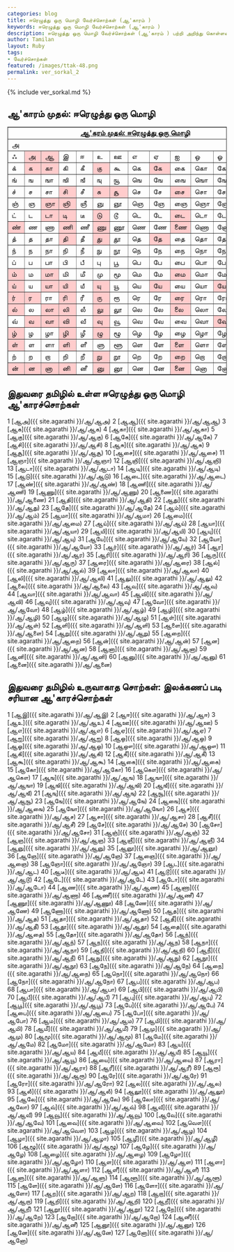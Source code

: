 ```yaml
---  
categories: blog  
title: ஈரெழுத்து ஒரு மொழி வேர்ச்சொற்கள் (ஆ'காரம் )
keywords: ஈரெழுத்து ஒரு மொழி வேர்ச்சொற்கள் (ஆ'காரம் )
description: ஈரெழுத்து ஒரு மொழி வேர்ச்சொற்கள் (ஆ'காரம் ) பற்றி அறிந்து கொள்ளலாம்.  
author: Tamilan  
layout: Ruby  
tags:  
- வேர்ச்சொற்கள்  
featured: /images/ttak-48.png  
permalink: ver_sorkal_2
---  
```


{% include ver_sorkal.md %}

## ஆ'காரம் முதல்: ஈரெழுத்து ஒரு மொழி

<table border="1" cellpadding="0" cellspacing="0">
<tbody>
<tr>
<td colspan="13" rowspan="1" align="center" valign="top"><u><b>ஆ'கரம்
முதல்: </b></u><u><b>ஈரெழுத்து ஒரு மொழி</b></u><br>
</td>
</tr>
<tr>
<td colspan="13" rowspan="1">அ</td>
</tr>
<tr>
<td>ஃ</td>
<td bgcolor="#ffcccc">அ</td>
<td bgcolor="#ffcccc">ஆ</td>
<td>இ</td>
<td>ஈ</td>
<td>உ</td>
<td>ஊ</td>
<td>எ</td>
<td>ஏ</td>
<td>ஐ</td>
<td>ஒ</td>
<td>ஓ</td>
<td>ஔ</td>
</tr>
<tr>
<td>க்</td>
<td bgcolor="#ffcccc">க</td>
<td bgcolor="#ffcccc">கா</td>
<td>கி</td>
<td>கீ</td>
<td bgcolor="#ffcccc">கு</td>
<td>கூ</td>
<td>கெ</td>
<td bgcolor="#ffcccc">கே</td>
<td>கை</td>
<td>கொ</td>
<td>கோ</td>
<td>கௌ</td>
</tr>
<tr>
<td>ங்</td>
<td>ங</td>
<td>ஙா</td>
<td>ஙி</td>
<td>ஙீ</td>
<td>ஙு</td>
<td>ஙூ</td>
<td>ஙெ</td>
<td>ஙே</td>
<td>ஙை</td>
<td>ஙொ</td>
<td>ஙோ</td>
<td>ஙௌ</td>
</tr>
<tr>
<td>ச்</td>
<td>ச</td>
<td>சா</td>
<td bgcolor="#ffcccc">சி</td>
<td>சீ</td>
<td bgcolor="#ffcccc">சு</td>
<td bgcolor="#ffcccc">சூ</td>
<td>செ</td>
<td>சே</td>
<td bgcolor="#ffcccc">சை</td>
<td>சொ</td>
<td>சோ</td>
<td>சௌ</td>
</tr>
<tr>
<td>ஞ்</td>
<td>ஞ</td>
<td bgcolor="#ffcccc">ஞா</td>
<td bgcolor="#ffcccc">ஞி</td>
<td>ஞீ</td>
<td>ஞு</td>
<td>ஞூ</td>
<td>ஞெ</td>
<td>ஞே</td>
<td>ஞை</td>
<td>ஞொ</td>
<td>ஞோ</td>
<td>ஞௌ</td>
</tr>
<tr>
<td>ட்</td>
<td>ட</td>
<td bgcolor="#ffcccc">டா</td>
<td bgcolor="#ffcccc">டி</td>
<td>டீ</td>
<td bgcolor="#ffcccc">டு</td>
<td>டூ</td>
<td>டெ</td>
<td>டே</td>
<td bgcolor="#ffcccc">டை</td>
<td>டொ</td>
<td>டோ</td>
<td>டௌ</td>
</tr>
<tr>
<td bgcolor="#ffcccc">ண்</td>
<td>ண</td>
<td>ணா</td>
<td bgcolor="#ffcccc">ணி</td>
<td>ணீ</td>
<td bgcolor="#ffcccc">ணு</td>
<td>ணூ</td>
<td>ணெ</td>
<td>ணே</td>
<td bgcolor="#ffcccc">ணை</td>
<td>ணொ</td>
<td>ணோ</td>
<td>ணௌ</td>
</tr>
<tr>
<td>த்</td>
<td>த</td>
<td>தா</td>
<td bgcolor="#ffcccc">தி</td>
<td>தீ</td>
<td bgcolor="#ffcccc">து</td>
<td>தூ</td>
<td>தெ</td>
<td bgcolor="#ffcccc">தே</td>
<td>தை</td>
<td>தொ</td>
<td>தோ</td>
<td>தௌ</td>
</tr>
<tr>
<td>ந்</td>
<td>ந</td>
<td>நா</td>
<td>நி</td>
<td>நீ</td>
<td>நு</td>
<td>நூ</td>
<td>நெ</td>
<td>நே</td>
<td>நை</td>
<td>நொ</td>
<td>நோ</td>
<td>நௌ</td>
</tr>
<tr>
<td>ப்</td>
<td>ப</td>
<td>பா</td>
<td>பி</td>
<td>பீ</td>
<td>பு</td>
<td>பூ</td>
<td>பெ</td>
<td>பே</td>
<td>பை</td>
<td>பொ</td>
<td>போ</td>
<td>பௌ</td>
</tr>
<tr>
<td bgcolor="#ffcccc">ம்</td>
<td>ம</td>
<td bgcolor="#ffcccc">மா</td>
<td>மி</td>
<td>மீ</td>
<td>மு</td>
<td>மூ</td>
<td>மெ</td>
<td>மே</td>
<td bgcolor="#ffcccc">மை</td>
<td>மொ</td>
<td>மோ</td>
<td>மௌ</td>
</tr>
<tr>
<td bgcolor="#ffcccc">ய்</td>
<td>ய</td>
<td bgcolor="#ffcccc">யா</td>
<td bgcolor="#ffcccc">யி</td>
<td>யீ</td>
<td bgcolor="#ffcccc">யு</td>
<td>யூ</td>
<td>யெ</td>
<td bgcolor="#ffcccc">யே</td>
<td>யை</td>
<td>யொ</td>
<td bgcolor="#ffcccc">யோ</td>
<td>யௌ</td>
</tr>
<tr>
<td bgcolor="#ffcccc">ர்</td>
<td bgcolor="#ffcccc">ர</td>
<td>ரா</td>
<td bgcolor="#ffcccc">ரி</td>
<td>ரீ</td>
<td bgcolor="#ffcccc">ரு</td>
<td>ரூ</td>
<td>ரெ</td>
<td>ரே</td>
<td bgcolor="#ffcccc">ரை</td>
<td>ரொ</td>
<td>ரோ</td>
<td>ரௌ</td>
</tr>
<tr>
<td bgcolor="#ffcccc">ல்</td>
<td>ல</td>
<td bgcolor="#ffcccc">லா</td>
<td bgcolor="#ffcccc">லி</td>
<td>லீ</td>
<td bgcolor="#ffcccc">லு</td>
<td>லூ</td>
<td>லெ</td>
<td>லே</td>
<td bgcolor="#ffcccc">லை</td>
<td>லொ</td>
<td>லோ</td>
<td>லௌ</td>
</tr>
<tr>
<td>வ்</td>
<td bgcolor="#ffcccc">வ</td>
<td bgcolor="#ffcccc">வா</td>
<td bgcolor="#ffcccc">வி</td>
<td>வீ</td>
<td bgcolor="#ffcccc">வு</td>
<td>வூ</td>
<td>வெ</td>
<td>வே</td>
<td>வை</td>
<td>வொ</td>
<td bgcolor="#ffcccc">வோ</td>
<td>வௌ</td>
</tr>
<tr>
<td bgcolor="#ffcccc">ழ்</td>
<td>ழ</td>
<td>ழா</td>
<td bgcolor="#ffcccc">ழி</td>
<td>ழீ</td>
<td bgcolor="#ffcccc">ழு</td>
<td>ழூ</td>
<td>ழெ</td>
<td>ழே</td>
<td>ழை</td>
<td>ழொ</td>
<td>ழோ</td>
<td>ழௌ</td>
</tr>
<tr>
<td bgcolor="#ffcccc">ள்</td>
<td>ள</td>
<td>ளா</td>
<td bgcolor="#ffcccc">ளி</td>
<td>ளீ</td>
<td>ளு</td>
<td>ளூ</td>
<td>ளெ</td>
<td>ளே</td>
<td bgcolor="#ffcccc">ளை</td>
<td>ளொ</td>
<td>ளோ</td>
<td>ளௌ</td>
</tr>
<tr>
<td>ற்</td>
<td>ற</td>
<td>றா</td>
<td>றி</td>
<td>றீ</td>
<td bgcolor="#ffcccc">று</td>
<td>றூ</td>
<td>றெ</td>
<td>றே</td>
<td bgcolor="#ffcccc">றை</td>
<td>றொ</td>
<td>றோ</td>
<td>றௌ</td>
</tr>
<tr>
<td bgcolor="#ffcccc">ன்</td>
<td bgcolor="#ffcccc">ன</td>
<td bgcolor="#ffcccc">னா</td>
<td bgcolor="#ffcccc">னி</td>
<td>னீ</td>
<td bgcolor="#ffcccc">னு</td>
<td>னூ</td>
<td>னெ</td>
<td>னே</td>
<td bgcolor="#ffcccc">னை</td>
<td>னொ</td>
<td>னோ</td>
<td>னௌ</td>
</tr>
</tbody>
</table>

## இதுவரை தமிழில் உள்ள ஈரெழுத்து ஒரு மொழி ஆ'காரச்சொற்கள்

1 [ஆஅ]({{ site.agarathi }}/ஆ/ஆஅ) 
2 [ஆஆ]({{ site.agarathi }}/ஆ/ஆஆ) 
3 [ஆக]({{ site.agarathi }}/ஆ/ஆக) 
4 [ஆகா]({{ site.agarathi }}/ஆ/ஆகா) 
5 [ஆகு]({{ site.agarathi }}/ஆ/ஆகு) 
6 [ஆகே]({{ site.agarathi }}/ஆ/ஆகே) 
7 [ஆசி]({{ site.agarathi }}/ஆ/ஆசி) 
8 [ஆசு]({{ site.agarathi }}/ஆ/ஆசு) 
9 [ஆசூ]({{ site.agarathi }}/ஆ/ஆசூ) 
10 [ஆசை]({{ site.agarathi }}/ஆ/ஆசை) 
11 [ஆஞா]({{ site.agarathi }}/ஆ/ஆஞா) 
12 [ஆஞி]({{ site.agarathi }}/ஆ/ஆஞி) 
13 [ஆடா]({{ site.agarathi }}/ஆ/ஆடா) 
14 [ஆடி]({{ site.agarathi }}/ஆ/ஆடி) 
15 [ஆடு]({{ site.agarathi }}/ஆ/ஆடு) 
16 [ஆடை]({{ site.agarathi }}/ஆ/ஆடை) 
17 [ஆண்]({{ site.agarathi }}/ஆ/ஆண்) 
18 [ஆணி]({{ site.agarathi }}/ஆ/ஆணி) 
19 [ஆணு]({{ site.agarathi }}/ஆ/ஆணு) 
20 [ஆணை]({{ site.agarathi }}/ஆ/ஆணை) 
21 [ஆதி]({{ site.agarathi }}/ஆ/ஆதி) 
22 [ஆது]({{ site.agarathi }}/ஆ/ஆது) 
23 [ஆதே]({{ site.agarathi }}/ஆ/ஆதே) 
24 [ஆம்]({{ site.agarathi }}/ஆ/ஆம்) 
25 [ஆமா]({{ site.agarathi }}/ஆ/ஆமா) 
26 [ஆமை]({{ site.agarathi }}/ஆ/ஆமை) 
27 [ஆய்]({{ site.agarathi }}/ஆ/ஆய்) 
28 [ஆயா]({{ site.agarathi }}/ஆ/ஆயா) 
29 [ஆயி]({{ site.agarathi }}/ஆ/ஆயி) 
30 [ஆயு]({{ site.agarathi }}/ஆ/ஆயு) 
31 [ஆயே]({{ site.agarathi }}/ஆ/ஆயே) 
32 [ஆயோ]({{ site.agarathi }}/ஆ/ஆயோ) 
33 [ஆர்]({{ site.agarathi }}/ஆ/ஆர்) 
34 [ஆர]({{ site.agarathi }}/ஆ/ஆர) 
35 [ஆரி]({{ site.agarathi }}/ஆ/ஆரி) 
36 [ஆரு]({{ site.agarathi }}/ஆ/ஆரு) 
37 [ஆரை]({{ site.agarathi }}/ஆ/ஆரை) 
38 [ஆல்]({{ site.agarathi }}/ஆ/ஆல்) 
39 [ஆலா]({{ site.agarathi }}/ஆ/ஆலா) 
40 [ஆலி]({{ site.agarathi }}/ஆ/ஆலி) 
41 [ஆலு]({{ site.agarathi }}/ஆ/ஆலு) 
42 [ஆலை]({{ site.agarathi }}/ஆ/ஆலை) 
43 [ஆவ]({{ site.agarathi }}/ஆ/ஆவ) 
44 [ஆவா]({{ site.agarathi }}/ஆ/ஆவா) 
45 [ஆவி]({{ site.agarathi }}/ஆ/ஆவி) 
46 [ஆவு]({{ site.agarathi }}/ஆ/ஆவு) 
47 [ஆவோ]({{ site.agarathi }}/ஆ/ஆவோ) 
48 [ஆழ்]({{ site.agarathi }}/ஆ/ஆழ்) 
49 [ஆழி]({{ site.agarathi }}/ஆ/ஆழி) 
50 [ஆழு]({{ site.agarathi }}/ஆ/ஆழு) 
51 [ஆள்]({{ site.agarathi }}/ஆ/ஆள்) 
52 [ஆளி]({{ site.agarathi }}/ஆ/ஆளி) 
53 [ஆளை]({{ site.agarathi }}/ஆ/ஆளை) 
54 [ஆறு]({{ site.agarathi }}/ஆ/ஆறு) 
55 [ஆறை]({{ site.agarathi }}/ஆ/ஆறை) 
56 [ஆன்]({{ site.agarathi }}/ஆ/ஆன்) 
57 [ஆன]({{ site.agarathi }}/ஆ/ஆன) 
58 [ஆனா]({{ site.agarathi }}/ஆ/ஆனா) 
59 [ஆனி]({{ site.agarathi }}/ஆ/ஆனி) 
60 [ஆனு]({{ site.agarathi }}/ஆ/ஆனு) 
61 [ஆனை]({{ site.agarathi }}/ஆ/ஆனை) 


    
##  இதுவரை தமிழில் உருவாகாத சொற்கள்: இலக்கணப் படி சரியான ஆ'காரச்சொற்கள்

1 [ஆஇ]({{ site.agarathi }}/ஆ/ஆஇ) 
2 [ஆஈ]({{ site.agarathi }}/ஆ/ஆஈ) 
3 [ஆஉ]({{ site.agarathi }}/ஆ/ஆஉ) 
4 [ஆஊ]({{ site.agarathi }}/ஆ/ஆஊ) 
5 [ஆஎ]({{ site.agarathi }}/ஆ/ஆஎ) 
6 [ஆஏ]({{ site.agarathi }}/ஆ/ஆஏ) 
7 [ஆஐ]({{ site.agarathi }}/ஆ/ஆஐ) 
8 [ஆஒ]({{ site.agarathi }}/ஆ/ஆஒ) 
9 [ஆஓ]({{ site.agarathi }}/ஆ/ஆஓ) 
10 [ஆஔ]({{ site.agarathi }}/ஆ/ஆஔ) 
11 [ஆகி]({{ site.agarathi }}/ஆ/ஆகி) 
12 [ஆகீ]({{ site.agarathi }}/ஆ/ஆகீ) 
13 [ஆகூ]({{ site.agarathi }}/ஆ/ஆகூ) 
14 [ஆகை]({{ site.agarathi }}/ஆ/ஆகை) 
15 [ஆகோ]({{ site.agarathi }}/ஆ/ஆகோ) 
16 [ஆகௌ]({{ site.agarathi }}/ஆ/ஆகௌ) 
17 [ஆங]({{ site.agarathi }}/ஆ/ஆங) 
18 [ஆஙா]({{ site.agarathi }}/ஆ/ஆஙா) 
19 [ஆஙி]({{ site.agarathi }}/ஆ/ஆஙி) 
20 [ஆஙீ]({{ site.agarathi }}/ஆ/ஆஙீ) 
21 [ஆஙு]({{ site.agarathi }}/ஆ/ஆஙு) 
22 [ஆஙூ]({{ site.agarathi }}/ஆ/ஆஙூ) 
23 [ஆஙே]({{ site.agarathi }}/ஆ/ஆஙே) 
24 [ஆஙை]({{ site.agarathi }}/ஆ/ஆஙை) 
25 [ஆஙோ]({{ site.agarathi }}/ஆ/ஆஙோ) 
26 [ஆச]({{ site.agarathi }}/ஆ/ஆச) 
27 [ஆசா]({{ site.agarathi }}/ஆ/ஆசா) 
28 [ஆசீ]({{ site.agarathi }}/ஆ/ஆசீ) 
29 [ஆசே]({{ site.agarathi }}/ஆ/ஆசே) 
30 [ஆசோ]({{ site.agarathi }}/ஆ/ஆசோ) 
31 [ஆஞ்]({{ site.agarathi }}/ஆ/ஆஞ்) 
32 [ஆஞ]({{ site.agarathi }}/ஆ/ஆஞ) 
33 [ஆஞீ]({{ site.agarathi }}/ஆ/ஆஞீ) 
34 [ஆஞு]({{ site.agarathi }}/ஆ/ஆஞு) 
35 [ஆஞூ]({{ site.agarathi }}/ஆ/ஆஞூ) 
36 [ஆஞே]({{ site.agarathi }}/ஆ/ஆஞே) 
37 [ஆஞை]({{ site.agarathi }}/ஆ/ஆஞை) 
38 [ஆஞோ]({{ site.agarathi }}/ஆ/ஆஞோ) 
39 [ஆட]({{ site.agarathi }}/ஆ/ஆட) 
40 [ஆடீ]({{ site.agarathi }}/ஆ/ஆடீ) 
41 [ஆடூ]({{ site.agarathi }}/ஆ/ஆடூ) 
42 [ஆடே]({{ site.agarathi }}/ஆ/ஆடே) 
43 [ஆடோ]({{ site.agarathi }}/ஆ/ஆடோ) 
44 [ஆண]({{ site.agarathi }}/ஆ/ஆண) 
45 [ஆணா]({{ site.agarathi }}/ஆ/ஆணா) 
46 [ஆணீ]({{ site.agarathi }}/ஆ/ஆணீ) 
47 [ஆணூ]({{ site.agarathi }}/ஆ/ஆணூ) 
48 [ஆணே]({{ site.agarathi }}/ஆ/ஆணே) 
49 [ஆணோ]({{ site.agarathi }}/ஆ/ஆணோ) 
50 [ஆத]({{ site.agarathi }}/ஆ/ஆத) 
51 [ஆதா]({{ site.agarathi }}/ஆ/ஆதா) 
52 [ஆதீ]({{ site.agarathi }}/ஆ/ஆதீ) 
53 [ஆதூ]({{ site.agarathi }}/ஆ/ஆதூ) 
54 [ஆதை]({{ site.agarathi }}/ஆ/ஆதை) 
55 [ஆதோ]({{ site.agarathi }}/ஆ/ஆதோ) 
56 [ஆந்]({{ site.agarathi }}/ஆ/ஆந்) 
57 [ஆந]({{ site.agarathi }}/ஆ/ஆந) 
58 [ஆநா]({{ site.agarathi }}/ஆ/ஆநா) 
59 [ஆநி]({{ site.agarathi }}/ஆ/ஆநி) 
60 [ஆநீ]({{ site.agarathi }}/ஆ/ஆநீ) 
61 [ஆநு]({{ site.agarathi }}/ஆ/ஆநு) 
62 [ஆநூ]({{ site.agarathi }}/ஆ/ஆநூ) 
63 [ஆநே]({{ site.agarathi }}/ஆ/ஆநே) 
64 [ஆநை]({{ site.agarathi }}/ஆ/ஆநை) 
65 [ஆநொ]({{ site.agarathi }}/ஆ/ஆநொ) 
66 [ஆநோ]({{ site.agarathi }}/ஆ/ஆநோ) 
67 [ஆப]({{ site.agarathi }}/ஆ/ஆப) 
68 [ஆபா]({{ site.agarathi }}/ஆ/ஆபா) 
69 [ஆபி]({{ site.agarathi }}/ஆ/ஆபி) 
70 [ஆபீ]({{ site.agarathi }}/ஆ/ஆபீ) 
71 [ஆபு]({{ site.agarathi }}/ஆ/ஆபு) 
72 [ஆபூ]({{ site.agarathi }}/ஆ/ஆபூ) 
73 [ஆபே]({{ site.agarathi }}/ஆ/ஆபே) 
74 [ஆபை]({{ site.agarathi }}/ஆ/ஆபை) 
75 [ஆபோ]({{ site.agarathi }}/ஆ/ஆபோ) 
76 [ஆம]({{ site.agarathi }}/ஆ/ஆம) 
77 [ஆமி]({{ site.agarathi }}/ஆ/ஆமி) 
78 [ஆமீ]({{ site.agarathi }}/ஆ/ஆமீ) 
79 [ஆமு]({{ site.agarathi }}/ஆ/ஆமு) 
80 [ஆமூ]({{ site.agarathi }}/ஆ/ஆமூ) 
81 [ஆமே]({{ site.agarathi }}/ஆ/ஆமே) 
82 [ஆமோ]({{ site.agarathi }}/ஆ/ஆமோ) 
83 [ஆய]({{ site.agarathi }}/ஆ/ஆய) 
84 [ஆயீ]({{ site.agarathi }}/ஆ/ஆயீ) 
85 [ஆயூ]({{ site.agarathi }}/ஆ/ஆயூ) 
86 [ஆயை]({{ site.agarathi }}/ஆ/ஆயை) 
87 [ஆரா]({{ site.agarathi }}/ஆ/ஆரா) 
88 [ஆரீ]({{ site.agarathi }}/ஆ/ஆரீ) 
89 [ஆரூ]({{ site.agarathi }}/ஆ/ஆரூ) 
90 [ஆரே]({{ site.agarathi }}/ஆ/ஆரே) 
91 [ஆரோ]({{ site.agarathi }}/ஆ/ஆரோ) 
92 [ஆல]({{ site.agarathi }}/ஆ/ஆல) 
93 [ஆலீ]({{ site.agarathi }}/ஆ/ஆலீ) 
94 [ஆலூ]({{ site.agarathi }}/ஆ/ஆலூ) 
95 [ஆலே]({{ site.agarathi }}/ஆ/ஆலே) 
96 [ஆலோ]({{ site.agarathi }}/ஆ/ஆலோ) 
97 [ஆவ்]({{ site.agarathi }}/ஆ/ஆவ்) 
98 [ஆவீ]({{ site.agarathi }}/ஆ/ஆவீ) 
99 [ஆவூ]({{ site.agarathi }}/ஆ/ஆவூ) 
100 [ஆவே]({{ site.agarathi }}/ஆ/ஆவே) 
101 [ஆவை]({{ site.agarathi }}/ஆ/ஆவை) 
102 [ஆவௌ]({{ site.agarathi }}/ஆ/ஆவௌ) 
103 [ஆழ]({{ site.agarathi }}/ஆ/ஆழ) 
104 [ஆழா]({{ site.agarathi }}/ஆ/ஆழா) 
105 [ஆழீ]({{ site.agarathi }}/ஆ/ஆழீ) 
106 [ஆழூ]({{ site.agarathi }}/ஆ/ஆழூ) 
107 [ஆழே]({{ site.agarathi }}/ஆ/ஆழே) 
108 [ஆழை]({{ site.agarathi }}/ஆ/ஆழை) 
109 [ஆழோ]({{ site.agarathi }}/ஆ/ஆழோ) 
110 [ஆள]({{ site.agarathi }}/ஆ/ஆள) 
111 [ஆளா]({{ site.agarathi }}/ஆ/ஆளா) 
112 [ஆளீ]({{ site.agarathi }}/ஆ/ஆளீ) 
113 [ஆளு]({{ site.agarathi }}/ஆ/ஆளு) 
114 [ஆளூ]({{ site.agarathi }}/ஆ/ஆளூ) 
115 [ஆளே]({{ site.agarathi }}/ஆ/ஆளே) 
116 [ஆளோ]({{ site.agarathi }}/ஆ/ஆளோ) 
117 [ஆற]({{ site.agarathi }}/ஆ/ஆற) 
118 [ஆறா]({{ site.agarathi }}/ஆ/ஆறா) 
119 [ஆறி]({{ site.agarathi }}/ஆ/ஆறி) 
120 [ஆறீ]({{ site.agarathi }}/ஆ/ஆறீ) 
121 [ஆறூ]({{ site.agarathi }}/ஆ/ஆறூ) 
122 [ஆறே]({{ site.agarathi }}/ஆ/ஆறே) 
123 [ஆறோ]({{ site.agarathi }}/ஆ/ஆறோ) 
124 [ஆனீ]({{ site.agarathi }}/ஆ/ஆனீ) 
125 [ஆனூ]({{ site.agarathi }}/ஆ/ஆனூ) 
126 [ஆனே]({{ site.agarathi }}/ஆ/ஆனே) 
127 [ஆனோ]({{ site.agarathi }}/ஆ/ஆனோ) 

    
